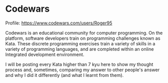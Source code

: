 # Codewars

Profile: https://www.codewars.com/users/Roger95

Codewars is an educational community for computer programming. On the platform, software developers train on programming challenges known as Kata. These discrete programming exercises train a variety of skills in a variety of programming languages, and are completed within an online Integrated development environment.

I will be posting every Kata higher than 7 kyu here to show my thought process and, sometimes, comparing my answer to other people's answer and why I did it differently (and what I learnt from them).
